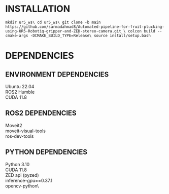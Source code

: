 # INSTALLATION
```mkdir ur5_ws\ cd ur5_ws\ git clone -b main https://github.com/sarmadahmad8/Automated-pipeline-for-fruit-plucking-using-UR5-Robotiq-gripper-and-ZED-stereo-camera.git \ colcon build --cmake-args -DCMAKE_BUILD_TYPE=Release\ source install/setup.bash```

# DEPENDENCIES
## ENVIRONMENT DEPENDENCIES
Ubuntu 22.04\
ROS2 Humble\
CUDA 11.8

## ROS2 DEPENDENCIES
Moveit2\
moveit-visual-tools\
ros-dev-tools

## PYTHON DEPENDENCIES
Python 3.10\
CUDA 11.8\
ZED api (pyzed)\
inference-gpu==0.37.1\
opencv-python\
